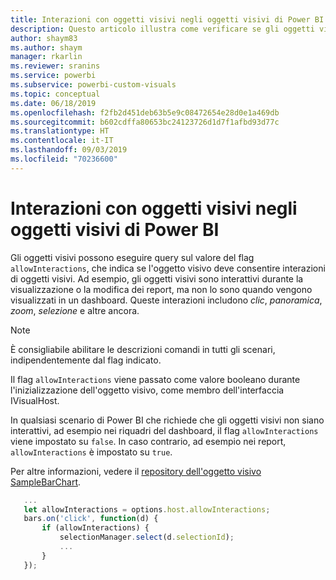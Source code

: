 ```yaml
---
title: Interazioni con oggetti visivi negli oggetti visivi di Power BI
description: Questo articolo illustra come verificare se gli oggetti visivi di Power BI devono consentire le interazioni degli oggetti visivi.
author: shaym83
ms.author: shaym
manager: rkarlin
ms.reviewer: sranins
ms.service: powerbi
ms.subservice: powerbi-custom-visuals
ms.topic: conceptual
ms.date: 06/18/2019
ms.openlocfilehash: f2fb2d451deb63b5e9c08472654e28d0e1a469db
ms.sourcegitcommit: b602cdffa80653bc24123726d1d7f1afbd93d77c
ms.translationtype: HT
ms.contentlocale: it-IT
ms.lasthandoff: 09/03/2019
ms.locfileid: "70236600"
---
```

# <a name="visual-interactions-in-power-bi-visuals"></a>Interazioni con oggetti visivi negli oggetti visivi di Power BI

Gli oggetti visivi possono eseguire query sul valore del flag `allowInteractions`, che indica se l'oggetto visivo deve consentire interazioni di oggetti visivi. Ad esempio, gli oggetti visivi sono interattivi durante la visualizzazione o la modifica dei report, ma non lo sono quando vengono visualizzati in un dashboard. Queste interazioni includono *clic*, *panoramica*, *zoom*, *selezione* e altre ancora. 

> [!NOTE]
> È consigliabile abilitare le descrizioni comandi in tutti gli scenari, indipendentemente dal flag indicato.

Il flag `allowInteractions` viene passato come valore booleano durante l'inizializzazione dell'oggetto visivo, come membro dell'interfaccia IVisualHost.

In qualsiasi scenario di Power BI che richiede che gli oggetti visivi non siano interattivi, ad esempio nei riquadri del dashboard, il flag `allowInteractions` viene impostato su `false`. In caso contrario, ad esempio nei report, `allowInteractions` è impostato su `true`.

Per altre informazioni, vedere il [repository dell'oggetto visivo SampleBarChart](https://github.com/Microsoft/PowerBI-visuals-sampleBarChart/commit/59a47935d8f5272ce145fe804193599ddb7e2001).

```typescript
   ...
   let allowInteractions = options.host.allowInteractions;
   bars.on('click', function(d) {
       if (allowInteractions) {
           selectionManager.select(d.selectionId);
           ...
       }
   });
```
